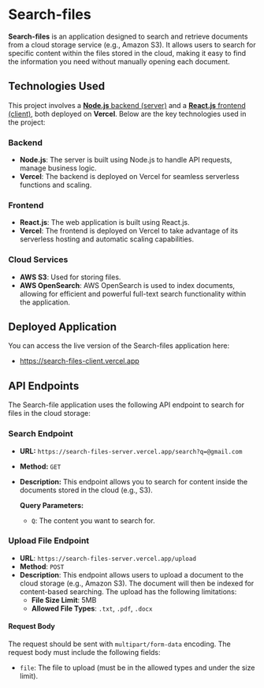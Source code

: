 # **Search-files**

**Search-files** is an application designed to search and retrieve documents from a cloud storage service (e.g., Amazon S3). It allows users to search for specific content within the files stored in the cloud, making it easy to find the information you need without manually opening each document.

## Technologies Used

This project involves a [**Node.js** backend (server)](./server) and a [**React.js** frontend (client)](./client), both deployed on **Vercel**. Below are the key technologies used in the project:

### Backend
- **Node.js**: The server is built using Node.js to handle API requests, manage business logic.
- **Vercel**: The backend is deployed on Vercel for seamless serverless functions and scaling.

### Frontend
- **React.js**: The web application is built using React.js.
- **Vercel**: The frontend is deployed on Vercel to take advantage of its serverless hosting and automatic scaling capabilities.

### Cloud Services
- **AWS S3**: Used for storing files.
- **AWS OpenSearch**: AWS OpenSearch is used to index documents, allowing for efficient and powerful full-text search functionality within the application.

## **Deployed Application**

You can access the live version of the Search-files application here:

- https://search-files-client.vercel.app

## **API Endpoints**

The Search-file application uses the following API endpoint to search for files in the cloud storage:

### **Search Endpoint**

- **URL:** `https://search-files-server.vercel.app/search?q=@gmail.com`
- **Method:** `GET`
- **Description:** This endpoint allows you to search for content inside the documents stored in the cloud (e.g., S3).
  
  **Query Parameters:**
  - `Q`: The content you want to search for.
 


### **Upload File Endpoint**

- **URL**: `https://search-files-server.vercel.app/upload`
- **Method**: `POST`
- **Description**: This endpoint allows users to upload a document to the cloud storage (e.g., Amazon S3). The document will then be indexed for content-based searching. The upload has the following limitations:
  - **File Size Limit**: 5MB
  - **Allowed File Types**: `.txt`, `.pdf`, `.docx`

#### **Request Body**

The request should be sent with `multipart/form-data` encoding. The request body must include the following fields:

- `file`: The file to upload (must be in the allowed types and under the size limit).







